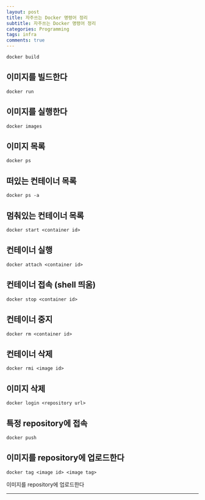 ```yaml
---
layout: post
title: 자주쓰는 Docker 명령어 정리
subtitle: 자주쓰는 Docker 명령어 정리
categories: Programming
tags: infra
comments: true
---
```



```
docker build
```
이미지를 빌드한다
---

```
docker run
```
이미지를 실행한다
---


```
docker images
```
이미지 목록
---


```
docker ps
```
떠있는 컨테이너 목록
---


```
docker ps -a
```
멈춰있는 컨테이너 목록
---


```
docker start <container id>
```
컨테이너 실행
---


```
docker attach <container id>
```
컨테이너 접속 (shell 띄움)
---


```
docker stop <container id>
```
컨테이너 중지
---


```
docker rm <container id>
```
컨테이너 삭제
---


```
docker rmi <image id>
```
이미지 삭제
---



```
docker login <repository url>
```
특정 repository에 접속
---



```
docker push
```
이미지를 repository에 업로드한다
---


```
docker tag <image id> <image tag>
```
이미지를 repository에 업로드한다

---